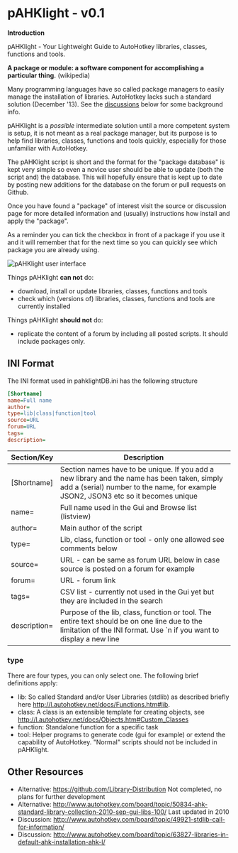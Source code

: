 ﻿# pAHKlight - v0.1

**Introduction**

pAHKlight - Your Lightweight Guide to AutoHotkey libraries, classes, functions and tools.

**A package or module: a software component for accomplishing a particular thing.** (wikipedia)

Many programming languages have so called package managers to easily manage the installation of
libraries. AutoHotkey lacks such a standard solution (December '13). See the [discussions](#other-resources) 
below for some background info.

pAHKlight is a *possible* intermediate solution until a more competent system is setup, it is
not meant as a real package manager, but its purpose is to help find libraries, classes, functions
and tools quickly, especially for those unfamiliar with AutoHotkey.

The pAHKlight script is short and the format for the "package database" is kept very simple so even
a novice user should be able to update (both the script and) the database. This will hopefully ensure
that is kept up to date by posting new additions for the database on the forum or pull requests on Github.

Once you have found a "package" of interest visit the source or discussion page for more detailed
information and (usually) instructions how install and apply the "package". 

As a reminder you can tick the checkbox in front of a package if you use it and it will remember
that for the next time so you can quickly see which package you are already using.

![pAHKlight user interface](https://raw.github.com/hi5/_resources/master/pahklight.png)

Things pAHKlight **can not** do:

* download, install or update libraries, classes, functions and tools
* check which (versions of) libraries, classes, functions and tools are currently installed

Things pAHKlight **should not** do:

* replicate the content of a forum by including all posted scripts. It should include packages only.

## INI Format

The INI format used in pahklightDB.ini has the following structure

   ```ini
   [Shortname]
   name=Full name
   author=
   type=lib|class|function|tool
   source=URL
   forum=URL
   tags=
   description=
   ```

|Section/Key  |Description|
|-------------|-----------|
|[Shortname]  |Section names have to be unique. If you add a new library and the name has been taken, simply add a (serial) number to the name, for example JSON2, JSON3 etc so it becomes unique|
|name=        |Full name used in the Gui and Browse list (listview)|
|author=      |Main author of the script|
|type=        |Lib, class, function or tool - only one allowed see comments below|
|source=      |URL - can be same as forum URL below in case source is posted on a forum for example|
|forum=       |URL - forum link|
|tags=        |CSV list - currently not used in the Gui yet but they are included in the search|
|description= |Purpose of the lib, class, function or tool. The entire text should be on one line due to the limitation of the INI format. Use `n if you want to display a new line|

### type

There are four types, you can only select one. The following brief definitions apply:

* lib: So called Standard and/or User Libraries (stdlib) as described briefly here <http://l.autohotkey.net/docs/Functions.htm#lib>. 
* class: A class is an extensible template for creating objects, see <http://l.autohotkey.net/docs/Objects.htm#Custom_Classes>
* function: Standalone function for a specific task
* tool: Helper programs to generate code (gui for example) or extend the capability of AutoHotkey. "Normal" scripts should not be included in pAHKlight.

## Other Resources

* Alternative: <https://github.com/Library-Distribution> Not completed, no plans for further development
* Alternative: <http://www.autohotkey.com/board/topic/50834-ahk-standard-library-collection-2010-sep-gui-libs-100/> Last updated in 2010
* Discussion: <http://www.autohotkey.com/board/topic/49921-stdlib-call-for-information/>
* Discussion: <http://www.autohotkey.com/board/topic/63827-libraries-in-default-ahk-installation-ahk-l/>
